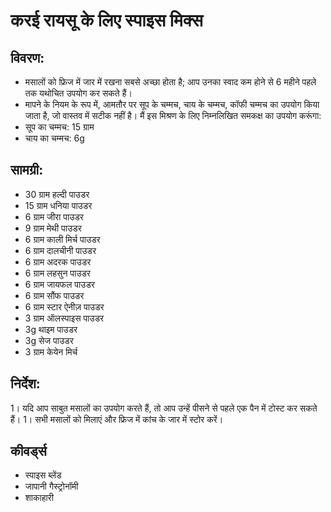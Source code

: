 # करई रायसू के लिए स्पाइस मिक्स

## विवरण:
* मसालों को फ्रिज में जार में रखना सबसे अच्छा होता है; आप उनका स्वाद कम होने से 6 महीने पहले तक यथोचित उपयोग कर सकते हैं।
* मापने के नियम के रूप में, आमतौर पर सूप के चम्मच, चाय के चम्मच, कॉफी चम्मच का उपयोग किया जाता है, जो वास्तव में सटीक नहीं है। मैं इस मिश्रण के लिए निम्नलिखित समकक्ष का उपयोग करूंगा:
 * सूप का चम्मच: 15 ग्राम
 * चाय का चम्मच: 6g

## सामग्री:
* 30 ग्राम हल्दी पाउडर
* 15 ग्राम धनिया पाउडर
* 6 ग्राम जीरा पाउडर
* 9 ग्राम मेथी पाउडर
* 6 ग्राम काली मिर्च पाउडर
* 6 ग्राम दालचीनी पाउडर
* 6 ग्राम अदरक पाउडर
* 6 ग्राम लहसुन पाउडर
* 6 ग्राम जायफल पाउडर
* 6 ग्राम सौंफ पाउडर
* 6 ग्राम स्टार ऐनीज़ पाउडर
* 3 ग्राम ऑलस्पाइस पाउडर
* 3g थाइम पाउडर
* 3g सेज पाउडर
* 3 ग्राम केयेन मिर्च


## निर्देश:
1। यदि आप साबुत मसालों का उपयोग करते हैं, तो आप उन्हें पीसने से पहले एक पैन में टोस्ट कर सकते हैं।
1। सभी मसालों को मिलाएं और फ्रिज में कांच के जार में स्टोर करें।

## कीवर्ड्स
* स्पाइस ब्लेंड
* जापानी गैस्ट्रोनॉमी
* शाकाहारी